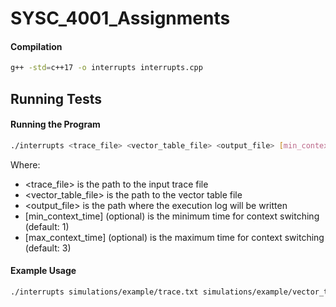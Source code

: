 # SYSC_4001_Assignments

#### Compilation
```bash
g++ -std=c++17 -o interrupts interrupts.cpp
```

## Running Tests

#### Running the Program

```bash
./interrupts <trace_file> <vector_table_file> <output_file> [min_context_time] [max_context_time]
```

Where:
- <trace_file> is the path to the input trace file
- <vector_table_file> is the path to the vector table file
- <output_file> is the path where the execution log will be written
- [min_context_time] (optional) is the minimum time for context switching (default: 1)
- [max_context_time] (optional) is the maximum time for context switching (default: 3)

#### Example Usage
```bash
./interrupts simulations/example/trace.txt simulations/example/vector_table.txt simulations/example/execution.txt
```

